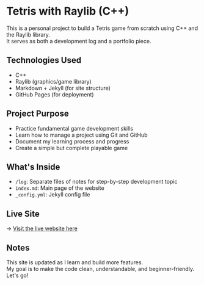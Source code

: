 # Tetris with Raylib (C++)

This is a personal project to build a Tetris game from scratch using C++ and the Raylib library.  
It serves as both a development log and a portfolio piece.

## Technologies Used

- C++
- Raylib (graphics/game library)
- Markdown + Jekyll (for site structure)
- GitHub Pages (for deployment)

## Project Purpose

- Practice fundamental game development skills
- Learn how to manage a project using Git and GitHub
- Document my learning process and progress
- Create a simple but complete playable game

## What's Inside

- `/log`: Separate files of notes for step-by-step development topic
- `index.md`: Main page of the website
- `_config.yml`: Jekyll config file

## Live Site

-> [Visit the live website here](https://masanori03.github.io/masa.github.io/)

## Notes

This site is updated as I learn and build more features.  
My goal is to make the code clean, understandable, and beginner-friendly.
Let's go!

